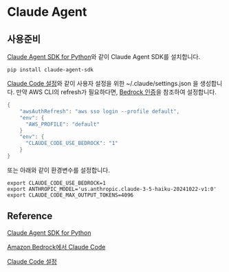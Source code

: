 # Claude Agent

## 사용준비 

[Claude Agent SDK for Python](https://github.com/anthropics/claude-agent-sdk-python)와 같이 Claude Agent SDK를 설치합니다.

```text
pip install claude-agent-sdk
```

[Claude Code 설정](https://docs.claude.com/ko/docs/claude-code/settings)와 같이 사용자 설정을 위한 ~/.claude/settings.json 을 생성합니다. 만약 AWS CLI의 refresh가 필요하다면, [Bedrock 인증](https://docs.claude.com/ko/api/agent-sdk/overview#%EC%9D%B8%EC%A6%9D)을 참조하여 설정합니다.

```java
{
    "awsAuthRefresh": "aws sso login --profile default",
    "env": {
      "AWS_PROFILE": "default"
    }
    "env": {
      "CLAUDE_CODE_USE_BEDROCK": "1"
    }
}
```


또는 아래와 같이 환경변수를 설정합니다.

```text
export CLAUDE_CODE_USE_BEDROCK=1
export ANTHROPIC_MODEL='us.anthropic.claude-3-5-haiku-20241022-v1:0'
export CLAUDE_CODE_MAX_OUTPUT_TOKENS=4096
```




## Reference 

[Claude Agent SDK for Python](https://github.com/anthropics/claude-agent-sdk-python)

[Amazon Bedrock에서 Claude Code](https://docs.claude.com/ko/docs/claude-code/amazon-bedrock)

[Claude Code 설정](https://docs.claude.com/ko/docs/claude-code/settings)


